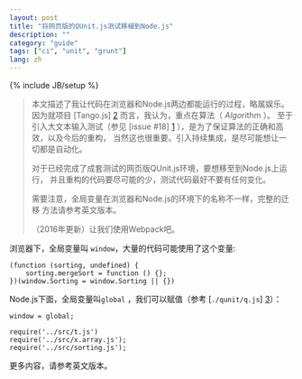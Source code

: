```yaml
---
layout: post
title: "将网页版的QUnit.js测试移植到Node.js"
description: ""
category: "guide"
tags: ["ci", "unit", "grunt"]
lang: zh
---
```

{% include JB/setup %}

>  本文描述了我让代码在浏览器和Node.js两边都能运行的过程，略属娱乐。
> 因为就项目 [Tango.js] [2] 而言，我认为，重点在算法（ *Algo*rithm ）。
> 至于引入大文本输入测试（参见 [issue #18] [1] ），是为了保证算法的正确和高效，以及今后的重构，
> 当然这也很重要。引入持续集成，是尽可能想让一切都是自动化。
>
> 对于已经完成了成套测试的网页版QUnit.js环境，要想移至到Node.js上运行，
> 并且重构的代码要尽可能的少，测试代码最好不要有任何变化。
>
> 需要注意，全局变量在浏览器和Node.js的环境下的名称不一样，完整的迁移
> 方法请参考英文版本。
>
> （2016年更新）让我们使用Webpack吧。

<!--more-->

<a name="pi">
</a>

浏览器下，全局变量叫  `window`，大量的代码可能使用了这个变量:

    (function (sorting, undefined) {
        sorting.mergeSort = function () {};
    })(window.Sorting = window.Sorting || {})

Node.js下面，全局变量叫`global` ，我们可以赋值（参考 [`./qunit/q.js`] [3]）：

    window = global;

    require('../src/t.js')
    require('../src/x.array.js');
    require('../src/sorting.js');

更多内容，请参考英文版本。

[1]: https://github.com/scozv/algo-js/issues/18 "issue #18"
[2]: https://github.com/scozv/tango "Tango.js"
[3]: https://github.com/scozv/algo-js/blob/master/qunit/q.js "a file named q.js"
[4]: https://github.com/kof/node-qunit "node-qunit, Port of QUnit unit testing framework to nodejs"
[5]: http://gruntjs.com/getting-started#package.json "grunt configuration on package.json"
[6]: https://npmjs.org/package/grunt-node-qunit "Grunt task running node-qnuit"
[7]: https://drone.io/ "drone.io"
[8]: https://github.com/joyent/node/issues/3911 "issue #3911"
